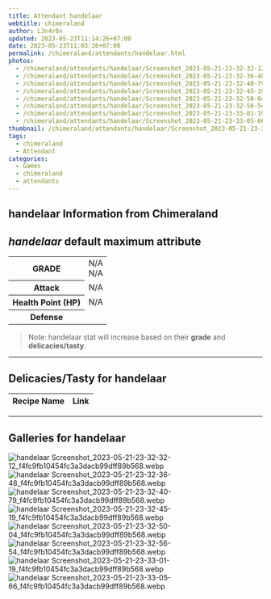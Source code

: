 ```yaml
---
title: Attendant handelaar
webtitle: chimeraland
author: L3n4r0x
updated: 2023-05-23T11:14:26+07:00
date: 2023-05-23T11:03:26+07:00
permalink: /chimeraland/attendants/handelaar.html
photos:
  - /chimeraland/attendants/handelaar/Screenshot_2023-05-21-23-32-32-12_f4fc9fb10454fc3a3dacb99dff89b568.webp
  - /chimeraland/attendants/handelaar/Screenshot_2023-05-21-23-32-36-48_f4fc9fb10454fc3a3dacb99dff89b568.webp
  - /chimeraland/attendants/handelaar/Screenshot_2023-05-21-23-32-40-79_f4fc9fb10454fc3a3dacb99dff89b568.webp
  - /chimeraland/attendants/handelaar/Screenshot_2023-05-21-23-32-45-19_f4fc9fb10454fc3a3dacb99dff89b568.webp
  - /chimeraland/attendants/handelaar/Screenshot_2023-05-21-23-32-50-04_f4fc9fb10454fc3a3dacb99dff89b568.webp
  - /chimeraland/attendants/handelaar/Screenshot_2023-05-21-23-32-56-54_f4fc9fb10454fc3a3dacb99dff89b568.webp
  - /chimeraland/attendants/handelaar/Screenshot_2023-05-21-23-33-01-19_f4fc9fb10454fc3a3dacb99dff89b568.webp
  - /chimeraland/attendants/handelaar/Screenshot_2023-05-21-23-33-05-66_f4fc9fb10454fc3a3dacb99dff89b568.webp
thumbnail: /chimeraland/attendants/handelaar/Screenshot_2023-05-21-23-32-32-12_f4fc9fb10454fc3a3dacb99dff89b568.webp
tags:
  - chimeraland
  - Attendant
categories:
  - Games
  - chimeraland
  - attendants
---
```


<link
  rel="stylesheet"
  href="https://rawcdn.githack.com/dimaslanjaka/Web-Manajemen/870a349/css/bootstrap-5-3-0-alpha3-wrapper.css"
/>
<section id="bootstrap-wrapper">
  <h2>handelaar Information from Chimeraland</h2>
  <h2 id="attribute"><i>handelaar</i> default maximum attribute</h2>
  <div class="row">
    <div class="col mb-2">
      <div class="card bg-dark text-light">
        <div class="card-body">
          <table>
            <tr>
              <th>GRADE</th>
              <td>N/A <br />N/A</td>
            </tr>
            <tr>
              <th>Attack</th>
              <td>N/A</td>
            </tr>
            <tr>
              <th>Health Point (HP)</th>
              <td>N/A</td>
            </tr>
            <tr>
              <th>Defense</th>
              <td></td>
            </tr>
          </table>
        </div>
      </div>
    </div>
  </div>
  <blockquote>
    Note: handelaar stat will increase based on their <b>grade</b> and
    <b>delicacies/tasty</b>.
  </blockquote>
  <hr />
  <h2 id="delicacies">Delicacies/Tasty for handelaar</h2>
  <div class="card">
    <div class="card-body">
      <div class="table-responsive">
        <table class="table table-striped table-dark">
          <thead>
            <tr>
              <th>Recipe Name</th>
              <th>Link</th>
            </tr>
          </thead>
          <tbody></tbody>
        </table>
      </div>
    </div>
  </div>
  <hr />
  <div id="gallery">
    <h2>Galleries for handelaar</h2>
    <div class="row">
      <div class="col-lg-6 col-12">
        <img
          src="https://www.webmanajemen.com/chimeraland/attendants/handelaar/Screenshot_2023-05-21-23-32-32-12_f4fc9fb10454fc3a3dacb99dff89b568.webp"
          alt="handelaar Screenshot_2023-05-21-23-32-32-12_f4fc9fb10454fc3a3dacb99dff89b568.webp"
        />
      </div>
      <div class="col-lg-6 col-12">
        <img
          src="https://www.webmanajemen.com/chimeraland/attendants/handelaar/Screenshot_2023-05-21-23-32-36-48_f4fc9fb10454fc3a3dacb99dff89b568.webp"
          alt="handelaar Screenshot_2023-05-21-23-32-36-48_f4fc9fb10454fc3a3dacb99dff89b568.webp"
        />
      </div>
      <div class="col-lg-6 col-12">
        <img
          src="https://www.webmanajemen.com/chimeraland/attendants/handelaar/Screenshot_2023-05-21-23-32-40-79_f4fc9fb10454fc3a3dacb99dff89b568.webp"
          alt="handelaar Screenshot_2023-05-21-23-32-40-79_f4fc9fb10454fc3a3dacb99dff89b568.webp"
        />
      </div>
      <div class="col-lg-6 col-12">
        <img
          src="https://www.webmanajemen.com/chimeraland/attendants/handelaar/Screenshot_2023-05-21-23-32-45-19_f4fc9fb10454fc3a3dacb99dff89b568.webp"
          alt="handelaar Screenshot_2023-05-21-23-32-45-19_f4fc9fb10454fc3a3dacb99dff89b568.webp"
        />
      </div>
      <div class="col-lg-6 col-12">
        <img
          src="https://www.webmanajemen.com/chimeraland/attendants/handelaar/Screenshot_2023-05-21-23-32-50-04_f4fc9fb10454fc3a3dacb99dff89b568.webp"
          alt="handelaar Screenshot_2023-05-21-23-32-50-04_f4fc9fb10454fc3a3dacb99dff89b568.webp"
        />
      </div>
      <div class="col-lg-6 col-12">
        <img
          src="https://www.webmanajemen.com/chimeraland/attendants/handelaar/Screenshot_2023-05-21-23-32-56-54_f4fc9fb10454fc3a3dacb99dff89b568.webp"
          alt="handelaar Screenshot_2023-05-21-23-32-56-54_f4fc9fb10454fc3a3dacb99dff89b568.webp"
        />
      </div>
      <div class="col-lg-6 col-12">
        <img
          src="https://www.webmanajemen.com/chimeraland/attendants/handelaar/Screenshot_2023-05-21-23-33-01-19_f4fc9fb10454fc3a3dacb99dff89b568.webp"
          alt="handelaar Screenshot_2023-05-21-23-33-01-19_f4fc9fb10454fc3a3dacb99dff89b568.webp"
        />
      </div>
      <div class="col-lg-6 col-12">
        <img
          src="https://www.webmanajemen.com/chimeraland/attendants/handelaar/Screenshot_2023-05-21-23-33-05-66_f4fc9fb10454fc3a3dacb99dff89b568.webp"
          alt="handelaar Screenshot_2023-05-21-23-33-05-66_f4fc9fb10454fc3a3dacb99dff89b568.webp"
        />
      </div>
    </div>
  </div>
</section>